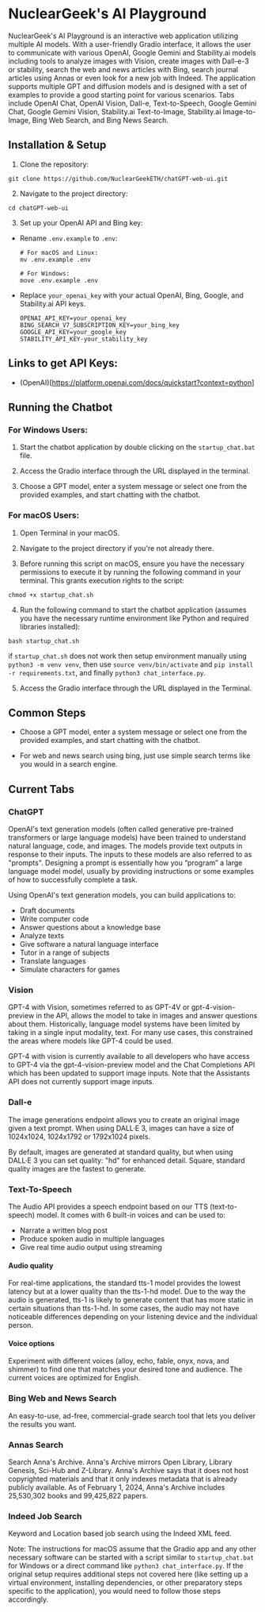# NuclearGeek's AI Playground

NuclearGeek's AI Playground is an interactive web application utilizing multiple AI models. With a user-friendly Gradio interface, it allows the user to communicate with various OpenAI, Google Gemini and Stability.ai models including tools to analyze images with Vision, create images with Dall-e-3 or stability, search the web and news articles with Bing, search journal articles using Annas or even look for a new job with Indeed. The application supports multiple GPT and diffusion models and is designed with a set of examples to provide a good starting point for various scenarios. Tabs include OpenAI Chat, OpenAI Vision, Dall-e, Text-to-Speech, Google Gemini Chat, Google Gemini Vision, Stability.ai Text-to-Image, Stability.ai Image-to-Image, Bing Web Search, and Bing News Search.

## Installation & Setup

1. Clone the repository:

```
git clone https://github.com/NuclearGeekETH/chatGPT-web-ui.git
```

2. Navigate to the project directory:

```
cd chatGPT-web-ui
```

3. Set up your OpenAI API and Bing key:

- Rename `.env.example` to `.env`:

  ```
  # For macOS and Linux:
  mv .env.example .env

  # For Windows:
  move .env.example .env
  ```
- Replace `your_openai_key` with your actual OpenAI, Bing, Google, and Stability.ai API keys.
  ```
  OPENAI_API_KEY=your_openai_key
  BING_SEARCH_V7_SUBSCRIPTION_KEY=your_bing_key
  GOOGLE_API_KEY=your_google_key
  STABILITY_API_KEY-your_stability_key
  ```

## Links to get API Keys:

  - (OpenAI)[https://platform.openai.com/docs/quickstart?context=python]

## Running the Chatbot

### For Windows Users:

1. Start the chatbot application by double clicking on the `startup_chat.bat` file.

2. Access the Gradio interface through the URL displayed in the terminal.

3. Choose a GPT model, enter a system message or select one from the provided examples, and start chatting with the chatbot.

### For macOS Users:

1. Open Terminal in your macOS.

2. Navigate to the project directory if you're not already there.

3. Before running this script on macOS, ensure you have the necessary permissions to execute it by running the following command in your terminal. This grants execution rights to the script:
  ```
  chmod +x startup_chat.sh
  ```

4. Run the following command to start the chatbot application (assumes you have the necessary runtime environment like Python and required libraries installed):

  ```
  bash startup_chat.sh
  ```

  if `startup_chat.sh` does not work then setup environment manually using `python3 -m venv venv`, then use `source venv/bin/activate` and `pip install -r requirements.txt`, and finally `python3 chat_interface.py`.

5. Access the Gradio interface through the URL displayed in the Terminal.

## Common Steps

  - Choose a GPT model, enter a system message or select one from the provided examples, and start chatting with the chatbot.

  - For web and news search using bing, just use simple search terms like you would in a search engine.

##  Current Tabs

### ChatGPT

OpenAI's text generation models (often called generative pre-trained transformers or large language models) have been trained to understand natural language, code, and images. The models provide text outputs in response to their inputs. The inputs to these models are also referred to as "prompts". Designing a prompt is essentially how you “program” a large language model model, usually by providing instructions or some examples of how to successfully complete a task.

Using OpenAI's text generation models, you can build applications to:

  - Draft documents
  - Write computer code
  - Answer questions about a knowledge base
  - Analyze texts
  - Give software a natural language interface
  - Tutor in a range of subjects
  - Translate languages
  - Simulate characters for games

### Vision

GPT-4 with Vision, sometimes referred to as GPT-4V or gpt-4-vision-preview in the API, allows the model to take in images and answer questions about them. Historically, language model systems have been limited by taking in a single input modality, text. For many use cases, this constrained the areas where models like GPT-4 could be used.

GPT-4 with vision is currently available to all developers who have access to GPT-4 via the gpt-4-vision-preview model and the Chat Completions API which has been updated to support image inputs. Note that the Assistants API does not currently support image inputs.

### Dall-e

The image generations endpoint allows you to create an original image given a text prompt. When using DALL·E 3, images can have a size of 1024x1024, 1024x1792 or 1792x1024 pixels.

By default, images are generated at standard quality, but when using DALL·E 3 you can set quality: "hd" for enhanced detail. Square, standard quality images are the fastest to generate.

### Text-To-Speech

The Audio API provides a speech endpoint based on our TTS (text-to-speech) model. It comes with 6 built-in voices and can be used to:

  - Narrate a written blog post
  - Produce spoken audio in multiple languages
  - Give real time audio output using streaming

#### Audio quality
For real-time applications, the standard tts-1 model provides the lowest latency but at a lower quality than the tts-1-hd model. Due to the way the audio is generated, tts-1 is likely to generate content that has more static in certain situations than tts-1-hd. In some cases, the audio may not have noticeable differences depending on your listening device and the individual person.

#### Voice options
Experiment with different voices (alloy, echo, fable, onyx, nova, and shimmer) to find one that matches your desired tone and audience. The current voices are optimized for English.

### Bing Web and News Search

An easy-to-use, ad-free, commercial-grade search tool that lets you deliver the results you want.

### Annas Search

Search Anna's Archive. Anna's Archive mirrors Open Library, Library Genesis, Sci-Hub and Z-Library. Anna's Archive says that it does not host copyrighted materials and that it only indexes metadata that is already publicly available. As of February 1, 2024, Anna's Archive includes 25,530,302 books and 99,425,822 papers.

### Indeed Job Search

Keyword and Location based job search using the Indeed XML feed.


Note: The instructions for macOS assume that the Gradio app and any other necessary software can be started with a script similar to `startup_chat.bat` for Windows or a direct command like `python3 chat_interface.py`. If the original setup requires additional steps not covered here (like setting up a virtual environment, installing dependencies, or other preparatory steps specific to the application), you would need to follow those steps accordingly.





